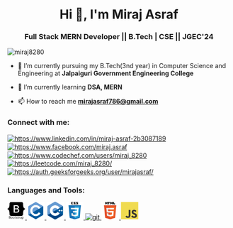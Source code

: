 <h1 align="center">Hi 👋, I'm Miraj Asraf</h1>
<h3 align="center">Full Stack MERN Developer || B.Tech | CSE || JGEC'24</h3>

<p align="left"> <img src="https://komarev.com/ghpvc/?username=miraj8280&label=Profile%20views&color=0e75b6&style=flat" alt="miraj8280" /> </p>

- 🔭 I’m currently pursuing my B.Tech(3nd year) in Computer Science and Engineering at **Jalpaiguri Government Engineering College**

- 🌱 I’m currently learning **DSA, MERN**

- 📫 How to reach me **mirajasraf786@gmail.com**

<h3 align="left">Connect with me:</h3>
<p align="left">
<a href="https://www.linkedin.com/in/miraj-asraf-2b3087189" target="blank"><img align="center" src="https://raw.githubusercontent.com/rahuldkjain/github-profile-readme-generator/master/src/images/icons/Social/linked-in-alt.svg" alt="https://www.linkedin.com/in/miraj-asraf-2b3087189" height="30" width="40" /></a>
<a href="https://www.facebook.com/miraj.asraf" target="blank"><img align="center" src="https://raw.githubusercontent.com/rahuldkjain/github-profile-readme-generator/master/src/images/icons/Social/facebook.svg" alt="https://www.facebook.com/miraj.asraf" height="30" width="40" /></a>
<a href="https://www.codechef.com/users/miraj_8280" target="blank"><img align="center" src="https://cdn.jsdelivr.net/npm/simple-icons@3.1.0/icons/codechef.svg" alt="https://www.codechef.com/users/miraj_8280" height="30" width="40" /></a>
<a href="https://leetcode.com/miraj_8280/" target="blank"><img align="center" src="https://raw.githubusercontent.com/rahuldkjain/github-profile-readme-generator/master/src/images/icons/Social/leet-code.svg" alt="https://leetcode.com/miraj_8280/" height="30" width="40" /></a>
<a href="https://auth.geeksforgeeks.org/user/mirajasraf/" target="blank"><img align="center" src="https://raw.githubusercontent.com/rahuldkjain/github-profile-readme-generator/master/src/images/icons/Social/geeks-for-geeks.svg" alt="https://auth.geeksforgeeks.org/user/mirajasraf/" height="30" width="40" /></a>
</p>

<h3 align="left">Languages and Tools:</h3>
<p align="left"> <a href="https://getbootstrap.com" target="_blank" rel="noreferrer"> <img src="https://raw.githubusercontent.com/devicons/devicon/master/icons/bootstrap/bootstrap-plain-wordmark.svg" alt="bootstrap" width="40" height="40"/> </a> <a href="https://www.cprogramming.com/" target="_blank" rel="noreferrer"> <img src="https://raw.githubusercontent.com/devicons/devicon/master/icons/c/c-original.svg" alt="c" width="40" height="40"/> </a> <a href="https://www.w3schools.com/cpp/" target="_blank" rel="noreferrer"> <img src="https://raw.githubusercontent.com/devicons/devicon/master/icons/cplusplus/cplusplus-original.svg" alt="cplusplus" width="40" height="40"/> </a> <a href="https://www.w3schools.com/css/" target="_blank" rel="noreferrer"> <img src="https://raw.githubusercontent.com/devicons/devicon/master/icons/css3/css3-original-wordmark.svg" alt="css3" width="40" height="40"/> </a> <a href="https://git-scm.com/" target="_blank" rel="noreferrer"> <img src="https://www.vectorlogo.zone/logos/git-scm/git-scm-icon.svg" alt="git" width="40" height="40"/> </a> <a href="https://www.w3.org/html/" target="_blank" rel="noreferrer"> <img src="https://raw.githubusercontent.com/devicons/devicon/master/icons/html5/html5-original-wordmark.svg" alt="html5" width="40" height="40"/> </a> <a href="https://developer.mozilla.org/en-US/docs/Web/JavaScript" target="_blank" rel="noreferrer"> <img src="https://raw.githubusercontent.com/devicons/devicon/master/icons/javascript/javascript-original.svg" alt="javascript" width="40" height="40"/> </a> </p>
